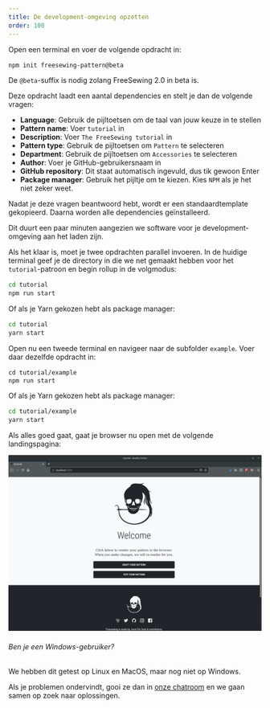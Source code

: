 ```yaml
---
title: De development-omgeving opzetten
order: 100
---
```


Open een terminal en voer de volgende opdracht in:

```bash
npm init freesewing-pattern@beta
```

<Note>

De `@beta`-suffix is nodig zolang FreeSewing 2.0 in beta is.

</Note>

Deze opdracht laadt een aantal dependencies en stelt je dan de volgende vragen:

- **Language**: Gebruik de pijltoetsen om de taal van jouw keuze in te stellen
- **Pattern name**: Voer `tutorial` in 
- **Description**: Voer `The FreeSewing tutorial` in
- **Pattern type**: Gebruik de pijltoetsen om `Pattern` te selecteren
- **Department**: Gebruik de pijltoetsen om `Accessories` te selecteren
- **Author**: Voer je GitHub-gebruikersnaam in
- **GitHub repository**: Dit staat automatisch ingevuld, dus tik gewoon Enter
- **Package manager**: Gebruik het pijltje om te kiezen. Kies `NPM` als je het niet zeker weet.

Nadat je deze vragen beantwoord hebt, wordt er een standaardtemplate gekopieerd. Daarna worden alle dependencies geïnstalleerd.

<Note>

Dit duurt een paar minuten aangezien we software voor je development-omgeving aan het laden zijn.

</Note>

Als het klaar is, moet je twee opdrachten parallel invoeren. In de huidige terminal geef je de directory in die we net gemaakt hebben voor het `tutorial`-patroon en begin rollup in de volgmodus:

```bash
cd tutorial
npm run start
```

Of als je Yarn gekozen hebt als package manager:

```bash
cd tutorial
yarn start
```

Open nu een tweede terminal en navigeer naar de subfolder `example`. Voer daar dezelfde opdracht in:

<pre><code class="bash:">cd tutorial/example
npm run start
</code></pre>

Of als je Yarn gekozen hebt als package manager:

```bash
cd tutorial/example
yarn start
```

Als alles goed gaat, gaat je browser nu open met de volgende landingspagina:

![De development-omgeving van FreeSewing](./cfp.png)

<Note>

###### Ben je een Windows-gebruiker?

We hebben dit getest op Linux en MacOS, maar nog niet op Windows.

Als je problemen ondervindt, gooi ze dan in [onze chatroom](https://gitter.im/freesewing/freesewing) en we gaan samen op zoek naar oplossingen.

</Note>

